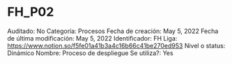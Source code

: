 # FH_P02

Auditado: No
Categoría: Procesos
Fecha de creación: May 5, 2022
Fecha de última modificación: May 5, 2022
Identificador: FH
Liga:  https://www.notion.so/f5fe01a41b3a4c16b66c41be270ed953 
Nivel o status: Dinámico
Nombre: Proceso de despliegue
Se utiliza?: Yes